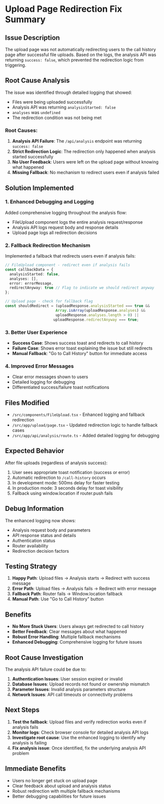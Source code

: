 # Upload Page Redirection Fix Summary

## Issue Description
The upload page was not automatically redirecting users to the call history page after successful file uploads. Based on the logs, the analysis API was returning `success: false`, which prevented the redirection logic from triggering.

## Root Cause Analysis
The issue was identified through detailed logging that showed:
- Files were being uploaded successfully
- Analysis API was returning `analysisStarted: false` 
- `analyses` was `undefined`
- The redirection condition was not being met

### Root Causes:
1. **Analysis API Failure**: The `/api/analysis` endpoint was returning `success: false`
2. **Strict Redirection Logic**: The redirection only happened when analysis started successfully
3. **No User Feedback**: Users were left on the upload page without knowing what happened
4. **Missing Fallback**: No mechanism to redirect users even if analysis failed

## Solution Implemented

### 1. Enhanced Debugging and Logging
Added comprehensive logging throughout the analysis flow:
- FileUpload component logs the entire analysis request/response
- Analysis API logs request body and response details
- Upload page logs all redirection decisions

### 2. Fallback Redirection Mechanism
Implemented a fallback that redirects users even if analysis fails:
```typescript
// FileUpload component - redirect even if analysis fails
const callbackData = { 
  analysisStarted: false, 
  analyses: [],
  error: errorMessage,
  redirectAnyway: true // Flag to indicate we should redirect anyway
};

// Upload page - check for fallback flag
const shouldRedirect = (uploadResponse.analysisStarted === true && 
                       Array.isArray(uploadResponse.analyses) &&
                       uploadResponse.analyses.length > 0) ||
                      uploadResponse.redirectAnyway === true;
```

### 3. Better User Experience
- **Success Case**: Shows success toast and redirects to call history
- **Failure Case**: Shows error toast explaining the issue but still redirects
- **Manual Fallback**: "Go to Call History" button for immediate access

### 4. Improved Error Messages
- Clear error messages shown to users
- Detailed logging for debugging
- Differentiated success/failure toast notifications

## Files Modified
- `/src/components/FileUpload.tsx` - Enhanced logging and fallback redirection
- `/src/app/upload/page.tsx` - Updated redirection logic to handle fallback cases
- `/src/app/api/analysis/route.ts` - Added detailed logging for debugging

## Expected Behavior
After file uploads (regardless of analysis success):
1. User sees appropriate toast notification (success or error)
2. Automatic redirection to `/call-history` occurs
3. In development mode: 500ms delay for faster testing
4. In production mode: 3 seconds delay for toast visibility
5. Fallback using window.location if router.push fails

## Debug Information
The enhanced logging now shows:
- Analysis request body and parameters
- API response status and details
- Authentication status
- Router availability
- Redirection decision factors

## Testing Strategy
1. **Happy Path**: Upload files → Analysis starts → Redirect with success message
2. **Error Path**: Upload files → Analysis fails → Redirect with error message
3. **Fallback Path**: Router fails → Window.location fallback
4. **Manual Path**: Use "Go to Call History" button

## Benefits
- **No More Stuck Users**: Users always get redirected to call history
- **Better Feedback**: Clear messages about what happened
- **Robust Error Handling**: Multiple fallback mechanisms
- **Enhanced Debugging**: Comprehensive logging for future issues

## Root Cause Investigation
The analysis API failure could be due to:
1. **Authentication Issues**: User session expired or invalid
2. **Database Issues**: Upload records not found or ownership mismatch
3. **Parameter Issues**: Invalid analysis parameters structure
4. **Network Issues**: API call timeouts or connectivity problems

## Next Steps
1. **Test the fallback**: Upload files and verify redirection works even if analysis fails
2. **Monitor logs**: Check browser console for detailed analysis API logs
3. **Investigate root cause**: Use the enhanced logging to identify why analysis is failing
4. **Fix analysis issue**: Once identified, fix the underlying analysis API problem

## Immediate Benefits
- Users no longer get stuck on upload page
- Clear feedback about upload and analysis status
- Robust redirection with multiple fallback mechanisms
- Better debugging capabilities for future issues

